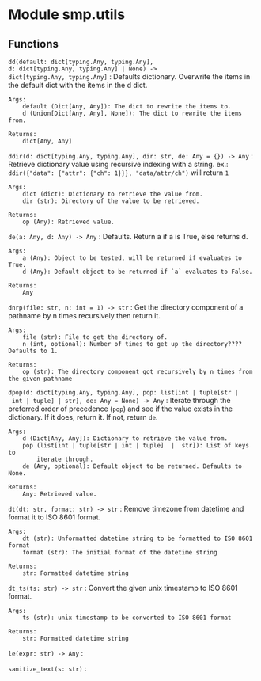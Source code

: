 Module smp.utils
================

Functions
---------

    
`dd(default: dict[typing.Any, typing.Any], d: dict[typing.Any, typing.Any] | None) ‑> dict[typing.Any, typing.Any]`
:   Defaults dictionary. Overwrite the items in the default dict with the
    items in the d dict.
    
    Args:
        default (Dict[Any, Any]): The dict to rewrite the items to.
        d (Union[Dict[Any, Any], None]): The dict to rewrite the items from.
    
    Returns:
        dict[Any, Any]

    
`ddir(d: dict[typing.Any, typing.Any], dir: str, de: Any = {}) ‑> Any`
:   Retrieve dictionary value using recursive indexing with a string.
    ex.:
        `ddir({"data": {"attr": {"ch": 1}}}, "data/attr/ch")`
        will return `1`
    
    
    Args:
        dict (dict): Dictionary to retrieve the value from.
        dir (str): Directory of the value to be retrieved.
    
    Returns:
        op (Any): Retrieved value.

    
`de(a: Any, d: Any) ‑> Any`
:   Defaults. Return a if a is True, else returns d.
    
    Args:
        a (Any): Object to be tested, will be returned if evaluates to True.
        d (Any): Default object to be returned if `a` evaluates to False.
    
    Returns:
        Any

    
`dnrp(file: str, n: int = 1) ‑> str`
:   Get the directory component of a pathname by n times recursively then return it.
    
    Args:
        file (str): File to get the directory of.
        n (int, optional): Number of times to get up the directory???? Defaults to 1.
    
    Returns:
        op (str): The directory component got recursively by n times from the given pathname

    
`dpop(d: dict[typing.Any, typing.Any], pop: list[int | tuple[str | int | tuple] | str], de: Any = None) ‑> Any`
:   Iterate through the preferred order of precedence (`pop`) and see if
    the value exists in the dictionary. If it does, return it. If not, return
    `de`.
    
    Args:
        d (Dict[Any, Any]): Dictionary to retrieve the value from.
        pop (list[int | tuple[str | int | tuple]  |  str]): List of keys to
            iterate through.
        de (Any, optional): Default object to be returned. Defaults to None.
    
    Returns:
        Any: Retrieved value.

    
`dt(dt: str, format: str) ‑> str`
:   Remove timezone from datetime and format it to ISO 8601 format.
    
    Args:
        dt (str): Unformatted datetime string to be formatted to ISO 8601 format
        format (str): The initial format of the datetime string
    
    Returns:
        str: Formatted datetime string

    
`dt_ts(ts: str) ‑> str`
:   Convert the given unix timestamp to ISO 8601 format.
    
    Args:
        ts (str): unix timestamp to be converted to ISO 8601 format
    
    Returns:
        str: Formatted datetime string

    
`le(expr: str) ‑> Any`
:   

    
`sanitize_text(s: str)`
: